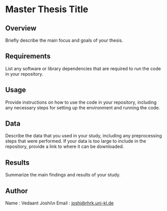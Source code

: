 # Master Thesis Title

## Overview

Briefly describe the main focus and goals of your thesis.

## Requirements

List any software or library dependencies that are required to run the code in your repository.

## Usage

Provide instructions on how to use the code in your repository, including any necessary steps for setting up the environment and running the code.

## Data

Describe the data that you used in your study, including any preprocessing steps that were performed. If your data is too large to include in the repository, provide a link to where it can be downloaded.

## Results

Summarize the main findings and results of your study.

## Author

Name  : Vedaant Joshi\n
Email : joshi@rhrk.uni-kl.de
